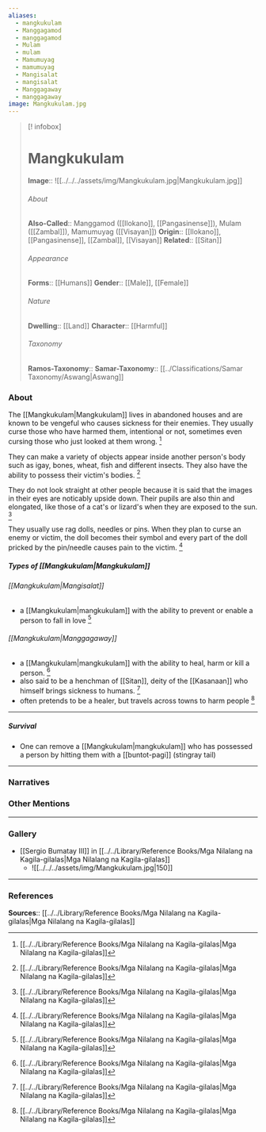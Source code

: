 ```yaml
---
aliases:
  - mangkukulam
  - Manggagamod
  - manggagamod
  - Mulam
  - mulam
  - Mamumuyag
  - mamumuyag
  - Mangisalat
  - mangisalat
  - Manggagaway
  - manggagaway
image: Mangkukulam.jpg
---
```

> [! infobox]
> # Mangkukulam
> **Image**:: ![[../../../assets/img/Mangkukulam.jpg|Mangkukulam.jpg]]
> ###### About
> **Also-Called**:: Manggamod ([[Ilokano]], [[Pangasinense]]), Mulam ([[Zambal]]), Mamumuyag ([[Visayan]])
> **Origin**:: [[Ilokano]], [[Pangasinense]], [[Zambal]], [[Visayan]] 
> **Related**:: [[Sitan]]
> ###### Appearance
> **Forms**::  [[Humans]]
> **Gender**:: [[Male]], [[Female]]
> ###### Nature
> **Dwelling**:: [[Land]]
> **Character**:: [[Harmful]]
> ⠀
> ###### Taxonomy
> **Ramos-Taxonomy**:: 
> **Samar-Taxonomy**:: [[../Classifications/Samar Taxonomy/Aswang|Aswang]]

### About 
The [[Mangkukulam|Mangkukulam]] lives in abandoned houses and are known to be vengeful who causes sickness for their enemies. They usually curse those who have harmed them, intentional or not, sometimes even cursing those who just looked at them wrong. [^1]

They can make a variety of objects appear inside another person's body such as igay, bones, wheat, fish and different insects. They also have the ability to possess their victim's bodies.  [^1]

They do not look straight at other people because it is said that the images in their eyes are noticably upside down. Their pupils are also thin and elongated, like those of a cat's or lizard's when they are exposed to the sun. [^1]

They usually use rag dolls, needles or pins. When they plan to curse an enemy or victim, the doll becomes their symbol and every part of the doll pricked by the pin/needle causes pain to the victim. [^1]

##### Types of [[Mangkukulam|Mangkukulam]]
###### [[Mangkukulam|Mangisalat]]
- a [[Mangkukulam|mangkukulam]] with the ability to prevent or enable a person to fall in love [^1]

###### [[Mangkukulam|Manggagaway]]
- a [[Mangkukulam|mangkukulam]] with the ability to heal, harm or kill a person. [^1]
- also said to be a henchman of [[Sitan]], deity of the [[Kasanaan]] who himself brings sickness to humans. [^1]
- often pretends to be a healer, but travels across towns to harm people [^1]
 
---
##### Survival
- One can remove a [[Mangkukulam|mangkukulam]] who has possessed a person by hitting them with a [[buntot-pagi]] (stingray tail)

---
### Narratives


### Other Mentions


---
### Gallery
- [[Sergio Bumatay III]] in [[../../Library/Reference Books/Mga Nilalang na Kagila-gilalas|Mga Nilalang na Kagila-gilalas]]
	- ![[../../../assets/img/Mangkukulam.jpg|150]]


---
### References
**Sources**:: [[../../Library/Reference Books/Mga Nilalang na Kagila-gilalas|Mga Nilalang na Kagila-gilalas]]

[^1]: [[../../Library/Reference Books/Mga Nilalang na Kagila-gilalas|Mga Nilalang na Kagila-gilalas]]